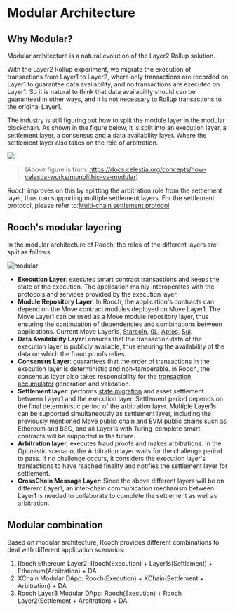 # Modular Architecture

## Why Modular?

Modular architecture is a natural evolution of the Layer2 Rollup solution.

With the Layer2 Rollup experiment, we migrate the execution of transactions from Layer1 to Layer2, where only transactions are recorded on Layer1 to guarantee data availability, and no transactions are executed on Layer1. So it is natural to think that data availability should can be guaranteed in other ways, and it is not necessary to Rollup transactions to the original Layer1.

The industry is still figuring out how to split the module layer in the modular blockchain. As shown in the figure below, it is split into an execution layer, a settlement layer, a consensus and a data availability layer. Where the settlement layer also takes on the role of arbitration.

![](https://docs.celestia.org/assets/images/monolithic-modular-c078dd91fd68b8e6a168ca8bbccfd3d8.png)
> (Above figure is from: https://docs.celestia.org/concepts/how-celestia-works/monolithic-vs-modular)

Rooch improves on this by splitting the arbitration role from the settlement layer, thus can supporting multiple settlement layers. For the settlement protocol, please refer to:[Multi-chain settlement protocol](01-multi-chain-settlement-protocol.md)

## Rooch's modular layering

In the modular architecture of Rooch, the roles of the different layers are split as follows

![modular](/diagram/rooch-modular.svg)

* **Execution Layer**: executes smart contract transactions and keeps the state of the execution. The application mainly interoperates with the protocols and services provided by the execution layer.
* **Module Repository Layer**: In Rooch, the application's contracts can depend on the Move contract modules deployed on Move Layer1. The Move Layer1 can be used as a Move module repository layer, thus ensuring the continuation of dependencies and combinations between applications. Current Move Layer1s, [Starcoin](https://github.com/starcoinorg/starcoin), [0L](https://github.com/OLSF/libra), [Aptos](https://github.com/aptos-labs/aptos-core), [Sui](https://github.com/MystenLabs/sui).
* **Data Availability Layer**: ensures that the transaction data of the execution layer is publicly available, thus ensuring the availability of the data on which the fraud proofs relies.
* **Consensus Layer**: guarantees that the order of transactions in the execution layer is deterministic and non-tamperable. in Rooch, the consensus layer also takes responsibility for the [transaction accumulator](../03-transaction-accumulator-proofs.md) generation and validation.
* **Settlement layer**: performs [state migration](../06-state-scaling.md) and asset settlement between Layer1 and the execution layer. Settlement period depends on the final deterministic period of the arbitration layer. Multiple Layer1s can be supported simultaneously as settlement layer, including the previously mentioned Move public chain and EVM public chains such as Ethereum and BSC, and all Layer1s with Turing-complete smart contracts will be supported in the future.
* **Arbitration layer**: executes fraud proofs and makes arbitrations. In the Optimistic scenario, the Arbitration layer waits for the challenge period to pass. If no challenge occurs, it considers the execution layer's transactions to have reached finality and notifies the settlement layer for settlement.
* **CrossChain Message Layer**: Since the above different layers will be on different Layer1, an inter-chain communication mechanism between Layer1 is needed to collaborate to complete the settlement as well as arbitration.

## Modular combination

Based on modular architecture, Rooch provides different combinations to deal with different application scenarios:

1. Rooch Ethereum Layer2: Rooch(Execution) + Layer1s(Settlement) + Ethereum(Arbitration) + DA
2. XChain Modular DApp: Rooch(Execution) + XChain(Settlement + Arbitration) + DA
3. Rooch Layer3 Modular DApp: Rooch(Execution) + Rooch Layer2(Settlement + Arbitration) + DA